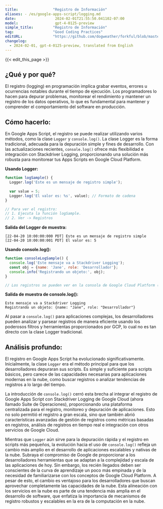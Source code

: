 ```yaml
---
title:                "Registro de Información"
aliases: - /es/google-apps-script/logging.md
date:                  2024-02-01T21:55:50.041102-07:00
model:                 gpt-4-0125-preview
simple_title:         "Registro de Información"
tag:                  "Good Coding Practices"
editURL:              "https://github.com/dogweather/forkful/blob/master/content/es/google-apps-script/logging.md"
changelog:
  - 2024-02-01, gpt-4-0125-preview, translated from English
---
```


{{< edit_this_page >}}

## ¿Qué y por qué?

El registro (logging) en programación implica grabar eventos, errores u ocurrencias notables durante el tiempo de ejecución. Los programadores lo hacen para depurar problemas, monitorear el rendimiento y mantener un registro de los datos operativos, lo que es fundamental para mantener y comprender el comportamiento del software en producción.

## Cómo hacerlo:

En Google Apps Script, el registro se puede realizar utilizando varios métodos, como la clase `Logger` y `console.log()`. La clase Logger es la forma tradicional, adecuada para la depuración simple y fines de desarrollo. Con las actualizaciones recientes, `console.log()` ofrece más flexibilidad e integración con Stackdriver Logging, proporcionando una solución más robusta para monitorear tus Apps Scripts en Google Cloud Platform.

**Usando Logger:**

```javascript
function logSample() {
  Logger.log('Este es un mensaje de registro simple');
  
  var value = 5;
  Logger.log('El valor es: %s', value); // Formato de cadena
}

// Para ver el registro:
// 1. Ejecuta la función logSample.
// 2. Ver -> Registros
```

**Salida del Logger de muestra:**

```
[22-04-20 10:00:00:000 PDT] Este es un mensaje de registro simple
[22-04-20 10:00:00:001 PDT] El valor es: 5
```

**Usando console.log():**

```javascript
function consoleLogSample() {
  console.log('Este mensaje va a Stackdriver Logging');
  const obj = {name: 'Jane', role: 'Desarrollador'};
  console.info('Registrando un objeto:', obj);
}

// Los registros se pueden ver en la consola de Google Cloud Platform (GCP) bajo Stackdriver Logging
```

**Salida de muestra de console.log():**

```
Este mensaje va a Stackdriver Logging
Registrando un objeto: {name: "Jane", role: "Desarrollador"}
```

Al pasar a `console.log()` para aplicaciones complejas, los desarrolladores pueden analizar y parsear registros de manera eficiente usando los poderosos filtros y herramientas proporcionados por GCP, lo cual no es tan directo con la clase Logger tradicional.

## Análisis profundo:

El registro en Google Apps Script ha evolucionado significativamente. Inicialmente, la clase `Logger` era el método principal para que los desarrolladores depuraran sus scripts. Es simple y suficiente para scripts básicos, pero carece de las capacidades necesarias para aplicaciones modernas en la nube, como buscar registros o analizar tendencias de registros a lo largo del tiempo.

La introducción de `console.log()` cerró esta brecha al integrar el registro de Google Apps Script con Stackdriver Logging de Google Cloud (ahora llamado Suite de Operaciones), proporcionando una plataforma centralizada para el registro, monitoreo y depuración de aplicaciones. Esto no solo permitió el registro a gran escala, sino que también abrió características avanzadas de gestión de registros como métricas basadas en registros, análisis de registros en tiempo real e integración con otros servicios de Google Cloud.

Mientras que `Logger` aún sirve para la depuración rápida y el registro en scripts más pequeños, la evolución hacia el uso de `console.log()` refleja un cambio más amplio en el desarrollo de aplicaciones escalables y nativas de la nube. Subraya el compromiso de Google de proporcionar a los desarrolladores herramientas que se adaptan a la complejidad y escala de las aplicaciones de hoy. Sin embargo, los recién llegados deben ser conscientes de la curva de aprendizaje un poco más empinada y de la necesidad de familiarizarse con los conceptos de Google Cloud Platform. A pesar de esto, el cambio es ventajoso para los desarrolladores que buscan aprovechar completamente las capacidades de la nube. Esta alineación con los servicios en la nube es parte de una tendencia más amplia en el desarrollo de software, que enfatiza la importancia de mecanismos de registro robustos y escalables en la era de la computación en la nube.

